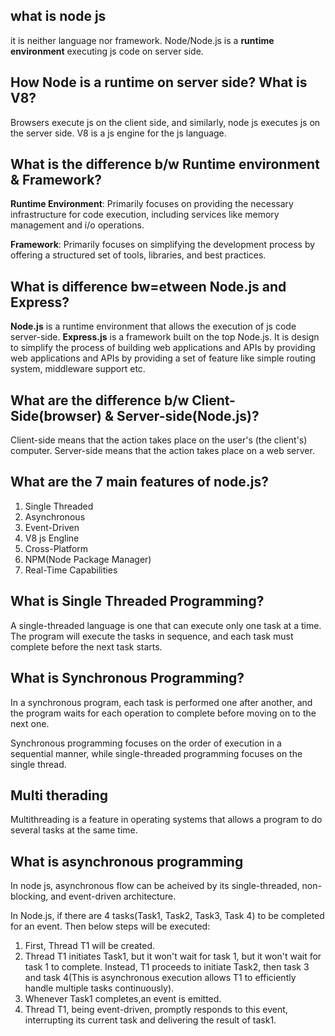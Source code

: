 ## what is node js
it is neither language nor framework. Node/Node.js  is a **runtime environment** executing js code on server side.

## How Node is a runtime on server side? What is V8?
Browsers execute js on the client side, and similarly, node js executes js on the server side.
V8 is a js engine for the js language.

## What is the difference b/w Runtime environment & Framework?
**Runtime Environment**: Primarily focuses on providing the necessary infrastructure for code execution, including services like memory management and i/o operations.

**Framework**: Primarily focuses on simplifying the development process by offering a structured set of tools, libraries, and best practices.

## What is difference bw=etween Node.js and Express?
**Node.js** is a runtime environment that allows the execution of js code server-side.
**Express.js** is a framework built on the top Node.js. It is design to simplify the process of building web applications and APIs by providing web applications and APIs by providing a set of feature like simple routing system, middleware support etc.

## What are the difference b/w Client-Side(browser) & Server-side(Node.js)?
Client-side means that the action takes place on the user's (the client's) computer. Server-side means that the action takes place on a web server.

## What are the 7 main features of node.js?
1. Single Threaded
2. Asynchronous
3. Event-Driven
4. V8 js Engline
5. Cross-Platform
6. NPM(Node Package Manager)
7. Real-Time Capabilities

## What is Single Threaded Programming?
A single-threaded language is one that can execute only one task at a time. The program will execute the tasks in sequence, and each task must complete before the next task starts.

## What is Synchronous Programming?
In a synchronous program, each task is performed one after another, and the program waits for each operation to complete before moving on to the next one.

Synchronous programming focuses on the order of execution in a sequential manner, while single-threaded programming focuses on the single thread.

## Multi therading
Multithreading is a feature in operating systems that allows a program to do several tasks at the same time. 

## What is asynchronous programming
In node js, asynchronous flow can be acheived by its single-threaded, non-blocking, and event-driven architecture.

In Node.js, if there are 4 tasks(Task1, Task2, Task3, Task 4) to be completed for an event. Then below steps will be executed:
1. First, Thread T1 will be created.
2. Thread T1 initiates Task1, but it won't wait for task 1, but it won't wait for task 1 to complete. Instead, T1 proceeds to initiate Task2, then task 3 and task 4(This is asynchronous execution allows T1 to efficiently handle multiple tasks continuously).
3. Whenever Task1 completes,an event is emitted.
4. Thread T1, being event-driven, promptly responds to this event, interrupting its current task and delivering the result of task1.



